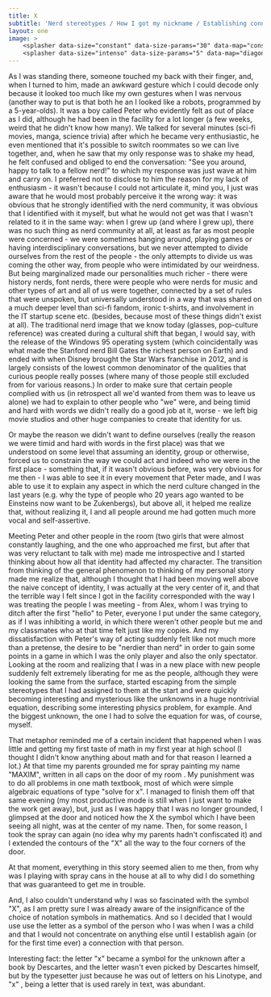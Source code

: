 ```yaml
---
title: X
subtitle: 'Nerd stereotypes / How I got my nickname / Establishing connection with my younger self'
layout: one
image: >
    <splasher data-size="constant" data-size-params="30" data-map="constant" data-params="2000"></splasher>
    <splasher data-size="intenso" data-size-params="5" data-map="diagonals" data-params="200"></splasher>
---
```


As I was standing there, someone touched my back with their finger, and, when I turned to him, made an awkward gesture which I could decode only because it looked too much like my own gestures when I was nervous (another way to put is that both he an I looked like a robots, programmed by a 5-year-olds). It was a boy called Peter who evidently felt as out of place as I did, although he had been in the facility for a lot longer (a few weeks, weird that he didn't know how many). We talked for several minutes (sci-fi movies, manga, science trivia) after which he became very enthusiastic, he even mentioned that it's possible to switch roommates so we can live together, and, when he saw that my only response was to shake my head, he felt confused and obliged to end the conversation:  <span class="voice-peter">"See you around, happy to talk to a fellow nerd!"</span> to which my response was just wave at him and carry on. I preferred not to disclose to him the reason for my lack of enthusiasm - it wasn't because I could not articulate it, mind you, I just was aware that he would most probably perceive it the wrong way: it was obvious that he strongly identified with the nerd community, it was obvious that I identified with it myself, but what he would not get was that I wasn't related to it in the same way: when I grew up (and where I grew up), there was no such thing as nerd community at all, at least as far as most people were concerned - we were sometimes hanging around, playing games or having interdisciplinary conversations, but we never attempted to divide ourselves from the rest of the people - the only attempts to divide us was coming the other way, from people who were intimidated by our weirdness. But being marginalized made our personalities much richer - there were history nerds, font nerds, there were people who were nerds for music and other types of art and all of us were together, connected by a set of rules that were unspoken, but universally understood in a way that was shared on a much deeper level than sci-fi fandom, ironic t-shirts, and involvement in the IT startup scene etc. (besides, because most of these things didn't exist at all). The traditional nerd image that we know today (glasses, pop-culture reference) was created during a cultural shift that began, I would say, with the release of the Windows 95 operating system (which coincidentally was what made the Stanford nerd Bill Gates the richest person on Earth) and ended with when Disney brought the Star Wars franchise in 2012, and is largely consists of the lowest common denominator of the qualities that curious people really posses (where many of those people still excluded from for various reasons.) In order to make sure that certain people complied with us (in retrospect all we'd wanted from them was to leave us alone) we had to explain to other people who "we" were, and being timid and hard with words we didn't really do a good job at it, worse - we left big movie studios and other huge companies to create that identity for us.

Or maybe the reason we didn't want to define ourselves (really the reason we were timid and hard with words in the first place) was that we understood on some level that assuming an identity, group or otherwise, forced us to constrain the way we could act and indeed who we were in the first place - something that, if it wasn't obvious before, was very obvious for me then - I was able to see it in every movement that Peter made, and I was able to use it to explain any aspect in which the nerd culture changed in the last years (e.g. why the type of people who 20 years ago wanted to be Einsteins now want to be Zukenbergs), but above all, it helped me realize that, without realizing it, I and all people around me had gotten much more vocal and self-assertive. 

Meeting Peter and other people in the room (two girls that were almost constantly laughing, and the one who approached me first, but after that was very reluctant to talk with me) made me introspective and I started thinking about how all that identity had affected my character. The transition from thinking of the general phenomenon to thinking of my personal story made me realize that, although I thought that I had been moving well above the naive concept of identity, I was actually at the very center of it, and that the terrible way I felt since I got in the facility corresponded with the way I was treating the people I was meeting - from Alex, whom I was trying to ditch after the first "hello" to Peter, everyone I put under the same category, as if I was inhibiting a world, in which there weren't other people but me and my classmates who at that time felt just like my copies. And my dissatisfaction with Peter's way of acting suddenly felt like not much more than a pretense, the desire to be "nerdier than nerd" in order to gain some points in a game in which I was the only player and also the only spectator. Looking at the room and realizing that I was in a new place with new people suddenly felt extremely liberating for me as the people, although they were looking the same from the surface, started escaping from the simple stereotypes that I had assigned to them at the start and were quickly becoming interesting and mysterious like the unknowns in a huge nontrivial equation, describing some interesting physics problem, for example. And the biggest unknown, the one I had to solve the equation for was, of course, myself. 

That metaphor reminded me of a certain incident that happened when I was little and getting my first taste of math in my first year at high school (I thought I didn't know anything about math and for that reason I learned a lot.) At that time my parents grounded me for spray painting my name <span class="voice-maxim"> "MAXIM"</span>, written in all caps on the door of my room . My punishment was to do all problems in one math textbook, most of which were simple algebraic equations of type "solve for x". I managed to finish them off that same evening (my most productive mode is still when I just want to make the work get away), but, just as I was happy that I was no longer grounded, I glimpsed at the door and noticed how the X the symbol which I have been seeing all night, was at the center of my name. Then, for some reason, I took the spray can again (no idea why my parents hadn't confiscated it) and I extended the contours of the "X" all the way to the four corners of the door. 

At that moment, everything in this story seemed alien to me then, from why was I playing with spray cans in the house at all  to why did I do something that was guaranteed to get me in trouble.

And, I also couldn't understand why I was so fascinated with the symbol "X", as I am pretty sure I was already aware of the insignificance of the choice of notation symbols in mathematics. And so I decided that I would use use the letter as a symbol of the person who I was when I was a child and that I would not concentrate on anything else until I establish again (or for the first time ever) a connection with that person.

Interesting fact: the letter "x" became a symbol for the unknown after a book by Descartes, and the letter wasn't even picked by Descartes himself, but by the typesetter just because he was out of letters on his Linotype, and "x" , being a letter that is used rarely in text, was abundant.
